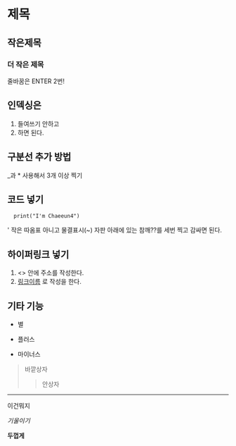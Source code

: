 # 제목

## 작은제목

### 더 작은 제목

줄바꿈은 ENTER 2번!


## 인덱싱은

1. 들여쓰기 안하고
2. 하면 된다.

## 구분선 추가 방법

_과 * 사용해서 3개 이상 찍기

## 코드 넣기

```
  print("I'm Chaeeun4")
```

' 작은 따옴표 아니고 물결표시(~) 자판 아래에 있는 참깨??를 세번 찍고 감싸면 된다.

## 하이퍼링크 넣기

1. <> 안에 주소를 작성한다.
2. [링크이름](링크주소) 로 작성을 한다.

## 기타 기능

* 별
 + 플러스
 - 마이너스
   
> 바깥상자
>> 안상자

<hr/> 이건뭐지

_기울이기_

__두껍게__
